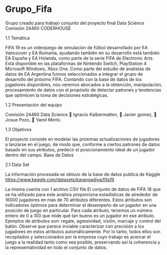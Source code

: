 # Grupo_Fifa
Grupo creado para trabajo conjunto del proyecto final Data Science Comisión 24460 CODERHOUSE

1.1 Temática

FIFA 19 es un videojuego de simulación de fútbol desarrollado por EA Vancouver y EA Rumania, ayudando también en su desarrollo está también EA España y EA Holanda, como parte de la serie FIFA de Electronic Arts. Está disponible en las plataformas de Nintendo Switch, PlayStation 4 Microsoft Windows, Xbox One.
Como parte del estudio de analistas de datos de EA Argentina fuimos seleccionados a integrar el grupo de desarrollo del próximo FIFA. Contando con la base de datos de los jugadores disponibles, nos veremos abocados a la obtención, manipulación, procesamiento de datos con el propósito de detectar patrones y tendencias que optimicen la toma de decisiones estratégicas.

1.2 Presentación del equipo

Comisión 24460 Data Science
 Ignacio Kalbermatten,
 Javier gomez,
 Josue Pozo,
 Yamil Merlo.

1.3 Objetivos

El proyecto consiste en modelar las próximas actualizaciones de jugadores a lanzarse en el juego, de modo que, conforme a ciertos patrones de datos basado en sus atributos, predecir el posicionamiento ideal de un jugador dentro del campo.
Base de Datos

2.1 Data Set

La información procesada se obtuvo de la base de datos publica de Kaggle
https://www.kaggle.com/datasets/karangadiya/fifa19

La misma cuenta con 1 archivo CSV file
El conjunto de datos de FIFA 18 que se ha utilizado para este análisis proporciona estadísticas de alrededor de 16000 jugadores en más de 70 atributos diferentes. Estos atributos son indicadores óptimos para determinar el desempeño de un jugador en una posición de juego en particular.
Para cada atributo, tenemos un número entero de 0 a 100 que mide qué tan bueno es un jugador en ese atributo. Ejemplos de atributos son: regate, agresividad, visión, marcaje y control del balón. Observe que parece inviable caracterizar con precisión a los jugadores en estos atributos automáticamente. Por lo tanto, todos ellos son recopilados y seleccionados por la empresa cuyo
trabajo es acercar el juego a la realidad tanto como sea posible, preservando así la coherencia y la representatividad en todo el conjunto de datos.
